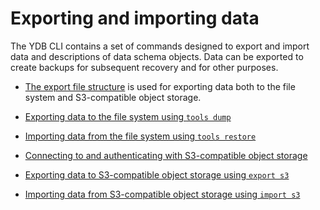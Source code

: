 # Exporting and importing data

The YDB CLI contains a set of commands designed to export and import data and descriptions of data schema objects. Data can be exported to create backups for subsequent recovery and for other purposes.

- [The export file structure](../file-structure.md) is used for exporting data both to the file system and S3-compatible object storage.

- [Exporting data to the file system using `tools dump`](../tools-dump.md)

- [Importing data from the file system using `tools restore`](../tools-restore.md)

- [Connecting to and authenticating with S3-compatible object storage](../auth-s3.md)

- [Exporting data to S3-compatible object storage using `export s3`](../export-s3.md)

- [Importing data from S3-compatible object storage using `import s3`](../import-s3.md)

